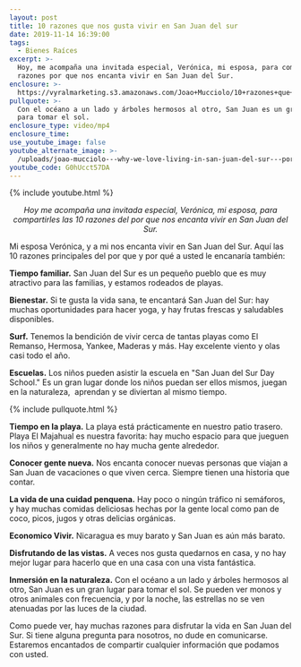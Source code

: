 ```yaml
---
layout: post
title: 10 razones que nos gusta vivir en San Juan del sur
date: 2019-11-14 16:39:00
tags:
  - Bienes Raíces
excerpt: >-
  Hoy, me acompaña una invitada especial, Verónica, mi esposa, para compartir 10
  razones por que nos encanta vivir en San Juan del Sur.
enclosure: >-
  https://vyralmarketing.s3.amazonaws.com/Joao+Mucciolo/10+razones+que+nos+gusta+vivir+en+San+Juan+del+sur.mp4
pullquote: >-
  Con el océano a un lado y árboles hermosos al otro, San Juan es un gran lugar
  para tomar el sol.
enclosure_type: video/mp4
enclosure_time:
use_youtube_image: false
youtube_alternate_image: >-
  /uploads/joao-mucciolo---why-we-love-living-in-san-juan-del-sur---por-qué-nos-encanta-vivir-en-san-juan-del-sur-youtube.jpg
youtube_code: G0hUcct57DA
---
```


{% include youtube.html %}

<p style="text-align:center;"><em>Hoy me acompa&ntilde;a una invitada especial, Ver&oacute;nica, mi esposa, para compartirles las 10 razones del por que nos encanta vivir en San Juan del Sur.</em></p>

Mi esposa Ver&oacute;nica, y a mi nos encanta vivir en San Juan del Sur. Aqu&iacute; las 10 razones principales del por que y por qu&eacute; a usted le encanar&iacute;a tambi&eacute;n:

**Tiempo familiar.** San Juan del Sur es un peque&ntilde;o pueblo que es muy atractivo para las familias, y estamos rodeados de playas.

**Bienestar.** Si te gusta la vida sana, te encantar&aacute; San Juan del Sur: hay muchas oportunidades para hacer yoga, y hay frutas frescas y saludables disponibles.

**Surf.** Tenemos la bendici&oacute;n de vivir cerca de tantas playas como El Remanso, Hermosa, Yankee, Maderas y m&aacute;s. Hay excelente viento y olas casi todo el a&ntilde;o.

**Escuelas.** Los ni&ntilde;os pueden asistir la escuela en "San Juan del Sur Day School." Es un gran lugar donde los ni&ntilde;os puedan ser ellos mismos, juegan en la naturaleza,&nbsp; aprendan y se diviertan al mismo tiempo.

{% include pullquote.html %}

**Tiempo en la playa.** La playa est&aacute; pr&aacute;cticamente en nuestro patio trasero. Playa El Majahual es nuestra favorita: hay mucho espacio para que jueguen los ni&ntilde;os y generalmente no hay mucha gente alrededor.

**Conocer gente nueva.** Nos encanta conocer nuevas personas que viajan a San Juan de vacaciones o que viven cerca. Siempre tienen una historia que contar.

**La vida de una cuidad penquena.** Hay poco o ning&uacute;n tr&aacute;fico ni sem&aacute;foros, y hay muchas comidas deliciosas hechas por la gente local como pan de coco, picos, jugos y otras delicias org&aacute;nicas.

**Economico Vivir.** Nicaragua es muy barato y San Juan es a&uacute;n m&aacute;s barato.

**Disfrutando de las vistas.** A veces nos gusta quedarnos en casa, y no hay mejor lugar para hacerlo que en una casa con una vista fant&aacute;stica.

**Inmersi&oacute;n en la naturaleza.** Con el oc&eacute;ano a un lado y &aacute;rboles hermosos al otro, San Juan es un gran lugar para tomar el sol. Se pueden ver monos y otros animales con frecuencia, y por la noche, las estrellas no se ven atenuadas por las luces de la ciudad.

Como puede ver, hay muchas razones para disfrutar la vida en San Juan del Sur. Si tiene alguna pregunta para nosotros, no dude en comunicarse. Estaremos encantados de compartir cualquier informaci&oacute;n que podamos con usted.

&nbsp;